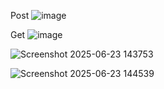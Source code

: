 Post 
![image](https://github.com/user-attachments/assets/405c89eb-09f4-4d57-adb8-de3fa3e1ae1f)

Get 
![image](https://github.com/user-attachments/assets/e4f7f3f8-f124-4a39-9051-880cf3bb84aa)

![Screenshot 2025-06-23 143753](https://github.com/user-attachments/assets/b60c451d-300c-4906-bd01-a46ff249267e)

![Screenshot 2025-06-23 144539](https://github.com/user-attachments/assets/a23de5d2-ca3a-4852-9e10-efd730f4a8e2)
